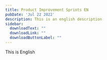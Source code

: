 ```yaml
---
title: Product Improvement Sprints EN
pubDate: 'Jul 22 2022'
description: This is an english description
sidebar:
  downloadText: ""
  downloadLink: ""
  downloadButtonLabel: ""
---
```


This is English
